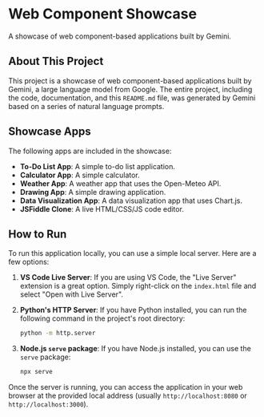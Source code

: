# Web Component Showcase

A showcase of web component-based applications built by Gemini.

## About This Project

This project is a showcase of web component-based applications built by Gemini, a large language model from Google. The entire project, including the code, documentation, and this `README.md` file, was generated by Gemini based on a series of natural language prompts.

## Showcase Apps

The following apps are included in the showcase:

*   **To-Do List App**: A simple to-do list application.
*   **Calculator App**: A simple calculator.
*   **Weather App**: A weather app that uses the Open-Meteo API.
*   **Drawing App**: A simple drawing application.
*   **Data Visualization App**: A data visualization app that uses Chart.js.
*   **JSFiddle Clone**: A live HTML/CSS/JS code editor.

## How to Run

To run this application locally, you can use a simple local server. Here are a few options:

1.  **VS Code Live Server**: If you are using VS Code, the "Live Server" extension is a great option. Simply right-click on the `index.html` file and select "Open with Live Server".

2.  **Python's HTTP Server**: If you have Python installed, you can run the following command in the project's root directory:
    ```bash
    python -m http.server
    ```

3.  **Node.js `serve` package**: If you have Node.js installed, you can use the `serve` package:
    ```bash
    npx serve
    ```

Once the server is running, you can access the application in your web browser at the provided local address (usually `http://localhost:8080` or `http://localhost:3000`).